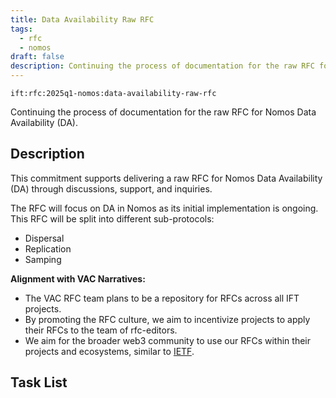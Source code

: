 ```yaml
---
title: Data Availability Raw RFC
tags:
  - rfc
  - nomos
draft: false
description: Continuing the process of documentation for the raw RFC for Nomos Data Availability (DA).
---
```


`ift:rfc:2025q1-nomos:data-availability-raw-rfc`

Continuing the process of documentation for the raw RFC for Nomos Data 
Availability (DA).

## Description

This commitment supports delivering a raw RFC for Nomos Data Availability (DA) 
through discussions, support, and inquiries. 

The RFC will focus on DA in Nomos as its initial implementation is ongoing. 
This RFC will be split into different sub-protocols:

- Dispersal 
- Replication
- Samping

**Alignment with VAC Narratives:**

- The VAC RFC team plans to be a repository for RFCs across all IFT projects.
- By promoting the RFC culture, we aim to incentivize projects to apply their 
  RFCs to the team of rfc-editors.
- We aim for the broader web3 community to use our RFCs within their projects 
  and ecosystems, similar to [IETF](https://www.ietf.org/).

## Task List

